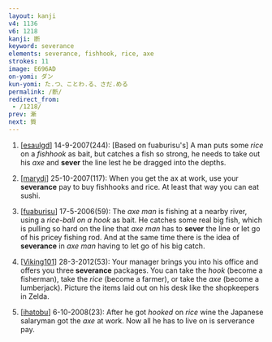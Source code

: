 ```yaml
---
layout: kanji
v4: 1136
v6: 1218
kanji: 断
keyword: severance
elements: severance, fishhook, rice, axe
strokes: 11
image: E696AD
on-yomi: ダン
kun-yomi: た.つ、ことわ.る、さだ.める
permalink: /断/
redirect_from:
 - /1218/
prev: 漸
next: 質
---
```


1) [<a href="http://kanji.koohii.com/profile/esaulgd">esaulgd</a>] 14-9-2007(244): [Based on fuaburisu&#039;s] A man puts some <em>rice</em> on a <em>fishhook</em> as bait, but catches a fish so strong, he needs to take out his <em>axe</em> and <strong>sever</strong> the line lest he be dragged into the depths.

2) [<a href="http://kanji.koohii.com/profile/marydj">marydj</a>] 25-10-2007(117): When you get the ax at work, use your<strong> severance</strong> pay to buy fishhooks and rice. At least that way you can eat sushi.

3) [<a href="http://kanji.koohii.com/profile/fuaburisu">fuaburisu</a>] 17-5-2006(59): The <em>axe man</em> is fishing at a nearby river, using a <em>rice-ball on a hook</em> as bait. He catches some real big fish, which is pulling so hard on the line that <em>axe man</em> has to <strong>sever</strong> the line or let go of his pricey fishing rod. And at the same time there is the idea of<strong> severance</strong> in <em>axe man</em> having to let go of his big catch.

4) [<a href="http://kanji.koohii.com/profile/Viking101">Viking101</a>] 28-3-2012(53): Your manager brings you into his office and offers you three<strong> severance</strong> packages. You can take the <em>hook</em> (become a fisherman), take the <em>rice</em> (become a farmer), or take the <em>axe</em> (become a lumberjack). Picture the items laid out on his desk like the shopkeepers in Zelda.

5) [<a href="http://kanji.koohii.com/profile/ihatobu">ihatobu</a>] 6-10-2008(23): After he got <em>hooked</em> on <em>rice</em> wine the Japanese salaryman got the <em>axe</em> at work. Now all he has to live on is serverance pay.

